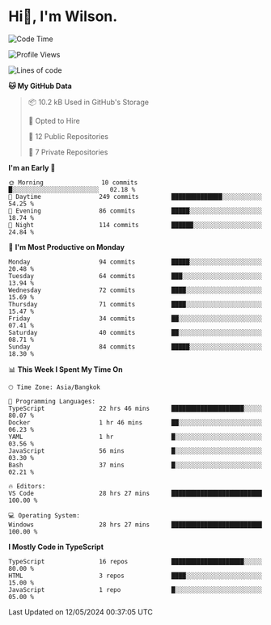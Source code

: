 # Hi👋, I'm Wilson.
<!--START_SECTION:waka-->
![Code Time](http://img.shields.io/badge/Code%20Time-1%2C366%20hrs%202%20mins-blue)

![Profile Views](http://img.shields.io/badge/Profile%20Views-0-blue)

![Lines of code](https://img.shields.io/badge/From%20Hello%20World%20I%27ve%20Written-212.6%20thousand%20lines%20of%20code-blue)

**🐱 My GitHub Data** 

> 📦 10.2 kB Used in GitHub's Storage 
 > 
> 💼 Opted to Hire
 > 
> 📜 12 Public Repositories 
 > 
> 🔑 7 Private Repositories 
 > 
**I'm an Early 🐤** 

```text
🌞 Morning                10 commits          █░░░░░░░░░░░░░░░░░░░░░░░░   02.18 % 
🌆 Daytime                249 commits         ██████████████░░░░░░░░░░░   54.25 % 
🌃 Evening                86 commits          █████░░░░░░░░░░░░░░░░░░░░   18.74 % 
🌙 Night                  114 commits         ██████░░░░░░░░░░░░░░░░░░░   24.84 % 
```
📅 **I'm Most Productive on Monday** 

```text
Monday                   94 commits          █████░░░░░░░░░░░░░░░░░░░░   20.48 % 
Tuesday                  64 commits          ███░░░░░░░░░░░░░░░░░░░░░░   13.94 % 
Wednesday                72 commits          ████░░░░░░░░░░░░░░░░░░░░░   15.69 % 
Thursday                 71 commits          ████░░░░░░░░░░░░░░░░░░░░░   15.47 % 
Friday                   34 commits          ██░░░░░░░░░░░░░░░░░░░░░░░   07.41 % 
Saturday                 40 commits          ██░░░░░░░░░░░░░░░░░░░░░░░   08.71 % 
Sunday                   84 commits          █████░░░░░░░░░░░░░░░░░░░░   18.30 % 
```


📊 **This Week I Spent My Time On** 

```text
🕑︎ Time Zone: Asia/Bangkok

💬 Programming Languages: 
TypeScript               22 hrs 46 mins      ████████████████████░░░░░   80.07 % 
Docker                   1 hr 46 mins        ██░░░░░░░░░░░░░░░░░░░░░░░   06.23 % 
YAML                     1 hr                █░░░░░░░░░░░░░░░░░░░░░░░░   03.56 % 
JavaScript               56 mins             █░░░░░░░░░░░░░░░░░░░░░░░░   03.30 % 
Bash                     37 mins             █░░░░░░░░░░░░░░░░░░░░░░░░   02.21 % 

🔥 Editors: 
VS Code                  28 hrs 27 mins      █████████████████████████   100.00 % 

💻 Operating System: 
Windows                  28 hrs 27 mins      █████████████████████████   100.00 % 
```

**I Mostly Code in TypeScript** 

```text
TypeScript               16 repos            ████████████████████░░░░░   80.00 % 
HTML                     3 repos             ████░░░░░░░░░░░░░░░░░░░░░   15.00 % 
JavaScript               1 repo              █░░░░░░░░░░░░░░░░░░░░░░░░   05.00 % 
```




 Last Updated on 12/05/2024 00:37:05 UTC
<!--END_SECTION:waka-->
